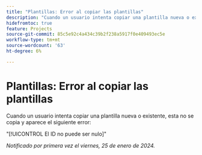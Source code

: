 ```yaml
---
title: "Plantillas: Error al copiar las plantillas"
description: "Cuando un usuario intenta copiar una plantilla nueva o existente, la plantilla no se copia y el usuario ve un error."
hidefromtoc: true
feature: Projects
source-git-commit: 85c5e92c4a434c39b2f238a5917f0e409493ec5e
workflow-type: tm+mt
source-wordcount: '63'
ht-degree: 6%

---
```



# Plantillas: Error al copiar las plantillas

Cuando un usuario intenta copiar una plantilla nueva o existente, esta no se copia y aparece el siguiente error:

&quot;[!UICONTROL El ID no puede ser nulo]&quot;

_Notificado por primera vez el viernes, 25 de enero de 2024._
